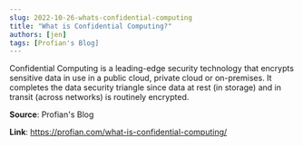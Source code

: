 ```yaml
---
slug: 2022-10-26-whats-confidential-computing
title: "What is Confidential Computing?"
authors: [jen]
tags: [Profian's Blog]
---
```

Confidential Computing is a leading-edge security technology that encrypts sensitive data in use in a public cloud, private cloud or on-premises. It completes the data security triangle since data at rest (in storage) and in transit (across networks) is routinely encrypted.

**Source**: Profian's Blog

**Link**: https://profian.com/what-is-confidential-computing/